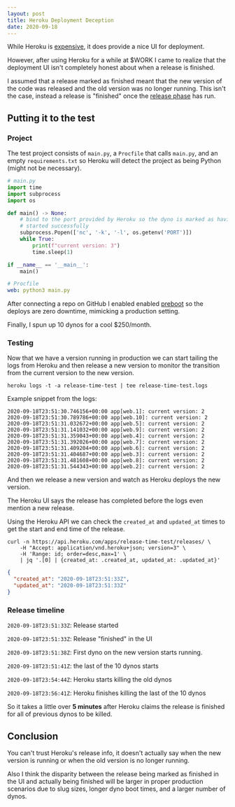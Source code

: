 ```yaml
---
layout: post
title: Heroku Deployment Deception
date: 2020-09-18
---
```


While Heroku is
[expensive](https://christopher.xyz/2019/01/23/heroku-dyno-sizes.html), it
does provide a nice UI for deployment.

However, after using Heroku for a while at \$WORK I came to realize
that the deployment UI isn't completely honest about when a release is finished.

I assumed that a release marked as finished meant that the new version of the
code was released and the old version was no longer running. This isn't the
case, instead a release is "finished" once the [release
phase](https://devcenter.heroku.com/articles/release-phase) has run.

## Putting it to the test

### Project

The test project consists of `main.py`, a `Procfile` that calls `main.py`,
and an empty `requirements.txt` so Heroku will detect the project as
being Python (might not be necessary).

```python
# main.py
import time
import subprocess
import os

def main() -> None:
    # bind to the port provided by Heroku so the dyno is marked as having
    # started successfully
    subprocess.Popen(['nc', '-k', '-l', os.getenv('PORT')])
    while True:
        print(f"current version: 3")
        time.sleep(1)

if __name__ == '__main__':
    main()
```

```yaml
# Procfile
web: python3 main.py
```

After connecting a repo on GitHub I enabled enabled
[preboot](https://devcenter.heroku.com/articles/preboot) so
the deploys are zero downtime, mimicking a production setting.

Finally, I spun up 10 dynos for a cool \$250/month.

### Testing

Now that we have a version running in production we can start tailing the
logs from Heroku and then release a new version to monitor the transition
from the current version to the new version.

```shell
heroku logs -t -a release-time-test | tee release-time-test.logs
```

Example snippet from the logs:

```
2020-09-18T23:51:30.746156+00:00 app[web.1]: current version: 2
2020-09-18T23:51:30.789786+00:00 app[web.10]: current version: 2
2020-09-18T23:51:31.032672+00:00 app[web.5]: current version: 2
2020-09-18T23:51:31.141032+00:00 app[web.9]: current version: 2
2020-09-18T23:51:31.359043+00:00 app[web.4]: current version: 2
2020-09-18T23:51:31.392026+00:00 app[web.7]: current version: 2
2020-09-18T23:51:31.409204+00:00 app[web.6]: current version: 2
2020-09-18T23:51:31.404687+00:00 app[web.3]: current version: 2
2020-09-18T23:51:31.481608+00:00 app[web.8]: current version: 2
2020-09-18T23:51:31.544343+00:00 app[web.2]: current version: 2
```

And then we release a new version and watch as Heroku deploys the new version.

The Heroku UI says the release has completed before the logs even mention a new release.

Using the Heroku API we can check the `created_at` and `updated_at` times to
get the start and end time of the release.

```shell
curl -n https://api.heroku.com/apps/release-time-test/releases/ \
    -H "Accept: application/vnd.heroku+json; version=3" \
    -H 'Range: id; order=desc,max=1' \
    | jq '.[0] | {created_at: .created_at, updated_at: .updated_at}'
```

```json
{
  "created_at": "2020-09-18T23:51:33Z",
  "updated_at": "2020-09-18T23:51:33Z"
}
```

### Release timeline

`2020-09-18T23:51:33Z`: Release started

`2020-09-18T23:51:33Z`: Release "finished" in the UI

`2020-09-18T23:51:38Z`: First dyno on the new version starts running.

`2020-09-18T23:51:41Z`: the last of the 10 dynos starts

`2020-09-18T23:54:44Z`: Heroku starts killing the old dynos

`2020-09-18T23:56:41Z`: Heroku finishes killing the last of the 10 dynos

So it takes a little over **5 minutes** after Heroku claims the release is
finished for all of previous dynos to be killed.

## Conclusion

You can't trust Heroku's release info, it doesn't actually say when the new
version is running or when the old version is no longer running.

Also I think the disparity between the release being marked as finished in
the UI and actually being finished will be larger in proper production
scenarios due to slug sizes, longer dyno boot times, and a larger number of
dynos.
